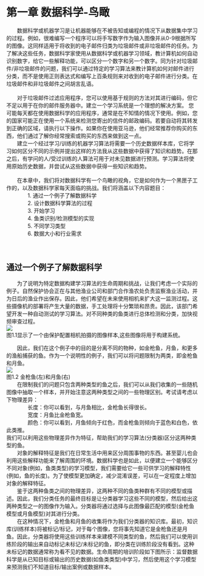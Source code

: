 
# 第一章     数据科学-鸟瞰
&emsp;&emsp;数据科学或机器学习是让机器能够在不被告知或编程的情况下从数据集中学习的过程。例如，很难编写一个程序可以将手写数字作为输入图像并从0-9根据所写的图像。这同样适用于将收到的电子邮件归类为垃圾邮件或非垃圾邮件的任务。为了解决这些任务，数据科学家使用从数据科学或机器学习领域，教计算机如何自动识别数字，给它一些解释功能，可以区分一个数字和另一个数字。同为针对垃圾邮件/非垃圾邮件的问题，我们可以通过特定的学习算法来教计算机如何对邮件进行分类，而不是使用正则表达式和编写上百条规则来对收到的电子邮件进行分类。在垃圾邮件和非垃圾邮件之间胡言乱语。<br><br>
&emsp;&emsp;对于垃圾邮件过滤应用程序，您可以使用基于规则的方法对其进行编码，但它不足以用于在你的邮件服务器中。建立一个学习系统是一个理想的解决方案。
您可能每天都在使用数据科学的应用程序，通常是在不知情的情况下使用。例如，您的国家可能正在使用一个系统来检测您寄出的信件的邮政编码。若要自动将其转发到正确的区域，请执行以下操作。如果你在使用亚马逊，他们经常推荐你购买的东西，他们通过了解你经常搜索或购买的东西来做到这一点。<br>
&emsp;&emsp;建立一个经过学习/训练的机器学习算法将需要一个历史数据样本库，它将学习如何区分不同的示例并提出这样的方法我从这些数据中获得了知识和趋势。在那之后，有学问的人/受过训练的人算法可用于对未见数据进行预测。学习算法将使用原始历史数据，并尝试从这些数据中获得一些知识和趋势。<br><br>
&emsp;&emsp;在本章中，我们将对数据科学有一个鸟瞰的视角，它是如何作为一个黑匣子工作的，以及数据科学家每天面临的挑战。我们将涵盖以下内容题目：
<br>
&emsp;&emsp;&emsp;&emsp;1.	通过一个例子了解数据科学<br>
&emsp;&emsp;&emsp;&emsp;2.	设计数据科学算法的过程<br>
&emsp;&emsp;&emsp;&emsp;3.	开始学习<br>
&emsp;&emsp;&emsp;&emsp;4.	鱼类识别/检测模型的实现<br>
&emsp;&emsp;&emsp;&emsp;5.	不同学习类型<br>
&emsp;&emsp;&emsp;&emsp;6.	数据大小和行业需求<br>
<br><br>
## 通过一个例子了解数据科学
&emsp;&emsp;为了说明为特定数据构建学习算法的生命周期和挑战，让我们考虑一个实际的例子。自然保护协会正在与其他渔业公司和部门合作渔农处负责监察渔业活动，并为日后的渔业作出保存。因此，他们希望在未来使用相机来扩大这一监测过程。这些摄像机的部署将产生大量的数据，手工处理将十分繁琐和昂贵。因此，该部门希望开发一种自动测试的学习算法。对不同种类的鱼类进行总体检测和分类，加快视频审查过程。<br>
![](https://github.com/computeryanjiusheng2018/infodlt/blob/master/content/chapter01/%E5%9B%BE%E7%89%871.png) <br>
图1.1显示了一个由保护配置相机拍摄的图像样本,这些图像将用于构建系统。<br>

&emsp;&emsp;因此，我们在这个例子中的目的是分离不同的物种，如金枪鱼，月鱼，和更多的渔船捕获的鱼。作为一个说明性的例子，我们可以将问题限制为两类，即金枪鱼和月鱼。<br>
![](https://github.com/computeryanjiusheng2018/infodlt/blob/master/content/chapter01/%E5%9B%BE%E7%89%872.png) <br>
图1.2 金枪鱼(左)和月鱼(右)<br>
&emsp;&emsp;在限制我们的问题只包含两种类型的鱼之后，我们可以从我们收集的一些随机图像中抽取一个样本，并开始注意这两种类型之间的一些物理区别。考试请考虑以下物理差异：<br>
&emsp;&emsp;&emsp;&emsp;长度：你可以看到，与月鱼相比，金枪鱼长得很长。<br>
&emsp;&emsp;&emsp;&emsp;宽度：月鱼比金枪鱼宽。<br>
&emsp;&emsp;&emsp;&emsp;颜色：你可以看到，月鱼倾向于红色，而金枪鱼则倾向于蓝色和白色，依此类推。<br>
我们可以利用这些物理差异作为特征，帮助我们的学习算法(分类器)区分这两种类型的鱼。<br>
&emsp;&emsp;对象的解释特征是我们在日常生活中用来区分周围事物的东西。甚至婴儿也会利用这些解释功能来了解周围的环境。数据科学也是如此，以便建立一个能够区分不同对象(例如，鱼类类型)的学习模型，我们需要给它一些可供学习的解释特性(例如，鱼的长度)。为了使模型更加确定，减少混淆误差，可以在一定程度上增加对象的解释特征。<br>
&emsp;&emsp;鉴于这两种鱼类之间的物理差异，这两种不同的鱼类种群有不同的模型或描述。因此，我们分类任务的最终目标是让分类器学习这些不同的模型，然后给出这两种类型之一的图像作为输入。分类器将通过选择与此图像最匹配的模型(金枪鱼模型或月鱼模型)对其进行分类。<br>
&emsp;&emsp;在这种情况下，金枪鱼和月鱼的收集将作为我们分类器的知识库。最初，知识库(训练样本)将被标记/标记，对于每个图像，您将事先知道它是金枪鱼还是月鱼。因此，分类器将使用这些训练样本来建模不同类型的鱼，然后我们可以使用训练阶段的输出来自动标记未标记/未标记的鱼，即分类在训练阶段没有看到。这种未标记的数据通常称为看不见的数据。生命周期的培训阶段如下图所示：监督数据科学是从已知目标或输出的历史数据(如鱼类类型)中学习，然后使用这个学习模型来预测我们不知道目标/输出案例或数据样本。<br>

